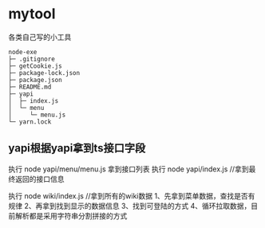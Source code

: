 # mytool
各类自己写的小工具


```
node-exe
├─ .gitignore
├─ getCookie.js
├─ package-lock.json
├─ package.json
├─ README.md
├─ yapi
│  ├─ index.js
│  └─ menu
│     └─ menu.js
└─ yarn.lock

```
## yapi根据yapi拿到ts接口字段
执行 node yapi/menu/menu.js 拿到接口列表
执行 node yapi/index.js //拿到最终返回的接口信息


执行 node wiki/index.js //拿到所有的wiki数据
1、先拿到菜单数据，查找是否有规律
2、再拿到找到显示的数据信息
3、找到可登陆的方式
4、循环拉取数据，目前解析都是采用字符串分割拼接的方式